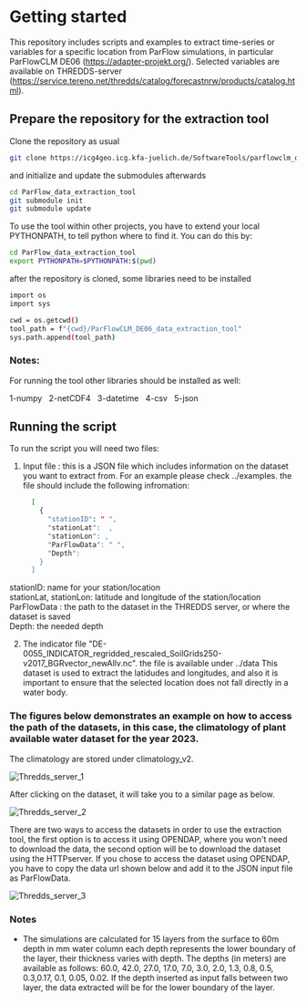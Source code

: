 # Getting started

This repository includes scripts and examples to extract time-series or variables for a specific location from ParFlow simulations, in particular ParFlowCLM DE06 (https://adapter-projekt.org/). Selected variables are available on THREDDS-server (https://service.tereno.net/thredds/catalog/forecastnrw/products/catalog.html). 

## Prepare the repository for the extraction tool

Clone the repository as usual

``` bash
git clone https://icg4geo.icg.kfa-juelich.de/SoftwareTools/parflowclm_de06_data_extraction_tool.git
```
and initialize and update the submodules afterwards

``` bash
cd ParFlow_data_extraction_tool
git submodule init 
git submodule update
```

To use the tool within other projects, you have to extend your local PYTHONPATH, to tell python where to find it. You can do this by:
``` bash
cd ParFlow_data_extraction_tool
export PYTHONPATH=$PYTHONPATH:$(pwd)
```
after the repository is cloned, some libraries need to be installed

``` bash
import os
import sys

cwd = os.getcwd()
tool_path = f"{cwd}/ParFlowCLM_DE06_data_extraction_tool"
sys.path.append(tool_path)
```
### Notes:
For running the tool other libraries should be installed as well:

1-numpy
&nbsp;
2-netCDF4
&nbsp;
3-datetime 
&nbsp;
4-csv 
&nbsp;
5-json 

## Running the script
 To run the script you will need two files:
 1. Input file : this is a JSON file which includes information on the dataset you want to extract from. For an example please check ../examples.
    the file should include the following infromation:
    ``` bash
      [
        { 
          "stationID": " ",
          "stationLat":  ,
          "stationLon": ,
          "ParFlowData": " ",
          "Depth": 
        }
      ]  
     ```

   stationID: name for your station/location\
   stationLat, stationLon: latitude and longitude of the station/location\
   ParFlowData : the path to the dataset in the THREDDS server, or where the dataset is saved\
   Depth: the needed depth 

2. The indicator file "DE-0055_INDICATOR_regridded_rescaled_SoilGrids250-v2017_BGRvector_newAllv.nc". the file is available under ../data
   This dataset is used to extract the latidudes and longitudes, and also it is important to ensure that the selected location does not fall directly in a water body.
   
### The figures below demonstrates an example on how to access the path of the datasets, in this case, the climatology of plant available water dataset for the year 2023.

The climatology are stored under climatology_v2.
&nbsp;

![Thredds_server_1](https://github.com/suadha93/ParFlow_data_extraction_tool/assets/139210041/6b46b74b-4636-433b-ab72-0ba56e7a5518)

After clicking on the dataset, it will take you to a similar page as below. 
&nbsp;

![Thredds_server_2](https://github.com/suadha93/ParFlow_data_extraction_tool/assets/139210041/b5aade15-2a03-4b88-b3cc-8e9b1ba52e46)

There are two ways to access the datasets in order to use the extraction tool, the first option is to access it using OPENDAP, where you won't need to download the data, the second option will be to download the dataset using the HTTPserver.
If you chose to access the dataset using OPENDAP, you have to copy the data url shown below and add it to the JSON input file as ParFlowData.
&nbsp;

![Thredds_server_3](https://github.com/suadha93/ParFlow_data_extraction_tool/assets/139210041/6084e4cc-1e48-47da-87a6-0e2c7051c7a7)



### Notes

- The simulations are calculated for 15 layers from the surface to 60m depth in mm water column each depth represents the lower boundary of the layer, their thickness varies with depth. The depths (in meters) are available as follows: 60.0, 42.0, 27.0, 17.0, 7.0, 3.0, 2.0, 1.3, 0.8, 0.5, 0.3,0.17, 0.1, 0.05, 0.02. If the depth inserted as input falls between two layer, the data extracted will be for the lower boundary of the layer. 
